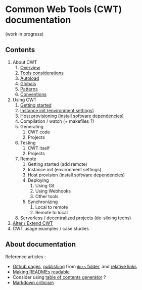 # Common Web Tools (CWT) documentation

(work in progress)

## Contents

1. About CWT
    1. [Overview](about/overview.md)
    1. [Tools considerations](about/tools-considerations.md)
    1. [Autoload](about/autoload.md)
    1. [Globals](about/globals.md)
    1. [Patterns](about/patterns.md)
    1. [Conventions](about/conventions.md)
1. Using CWT
    1. [Getting started](usage/getting-started.md)
    1. [Instance init (environment settings)](usage/environment-settings.md)
    1. [Host provisioning (install software dependencies)](usage/tasks.md#install-host-level-dependencies)
    1. Compilation / watch (+ makefiles ?)
    1. Generating
        1. CWT code
        1. Projects
    1. Testing
        1. CWT itself
        1. Projects
    1. Remote
        1. Getting started (add remote)
        1. Instance init (environment settings)
        1. Host provision (install software dependencies)
        1. Deploying
            1. Using Git
            1. Using Webhooks
            1. Other tools
        1. Synchronizing
            1. Local to remote
            1. Remote to local
    1. Serverless / decentralized projects (de-siloing techs)
1. [Alter / Extend CWT](about/alter-extend.md)
1. CWT usage examples / case studies

## About documentation

Reference articles :

- [Github pages](https://github.com/blog/2289-publishing-with-github-pages-now-as-easy-as-1-2-3), [publishing](https://github.com/blog/2228-simpler-github-pages-publishing) from [`docs` folder](https://help.github.com/articles/configuring-a-publishing-source-for-github-pages/), and [relative links](https://github.com/blog/2290-relative-links-for-github-pages)
- [Making READMEs readable](https://open-source-guide.18f.gov/making-readmes-readable/)
- Consider using [table of contents generator](https://github.com/ekalinin/github-markdown-toc) ?
- [Markdown criticism](http://ericholscher.com/blog/2016/mar/15/dont-use-markdown-for-technical-docs/)
